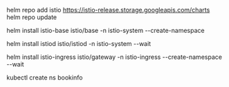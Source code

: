 helm repo add istio https://istio-release.storage.googleapis.com/charts
helm repo update


<!-- helm install istio-base istio/base -n istio-system --set defaultRevision=default -->

helm install istio-base istio/base -n istio-system --create-namespace

helm install istiod istio/istiod -n istio-system --wait

helm install istio-ingress istio/gateway -n istio-ingress --create-namespace --wait

kubectl create ns bookinfo

